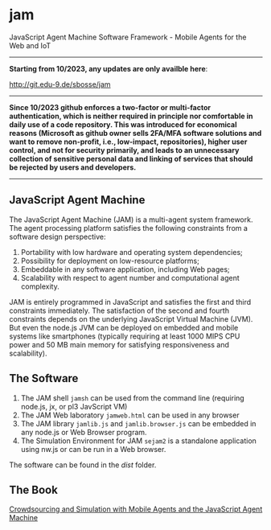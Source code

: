 # jam
JavaScript Agent Machine Software Framework - Mobile Agents for the Web and IoT

---

**Starting from 10/2023, any updates are only availble here**:

http://git.edu-9.de/sbosse/jam

---

**Since 10/2023 github enforces a two-factor or multi-factor authentication, which is neither required in principle nor comfortable in daily use of a code repository. This was introduced for economical reasons (Microsoft as github owner sells 2FA/MFA software solutions and want to remove non-profit, i.e., low-impact, repositories), higher user control, and not for security primarily, and leads to an unnecessary collection of sensitive personal data and linking of services that should be rejected by users and developers.**


---

## JavaScript Agent Machine

The JavaScript Agent Machine (JAM) is a multi-agent system framework. The agent processing platform satisfies the following constraints from a software design perspective:

1. Portability with low hardware and operating system dependencies;
2. Possibility for deployment on low-resource platforms;
3. Embeddable in any software application, including Web pages;
4. Scalability with respect to agent number and computational agent complexity.

JAM is entirely programmed in JavaScript and satisfies the first and third constraints immediately. The satisfaction of the second and fourth constraints depends on the underlying JavaScript Virtual Machine (JVM). But even the node.js JVM can be deployed on embedded and mobile systems like smartphones (typically requiring at least 1000 MIPS CPU power and 50 MB main memory for satisfying responsiveness and scalability).


## The Software

1. The JAM shell `jamsh` can be used from the command line (requiring node.js, jx, or pl3 JavScript VM)
2. The JAM Web laboratory `jamweb.html` can be used in any browser
3. The JAM library `jamlib.js` and `jamlib.browser.js` can be embedded in any node.js or Web Browser program.
4. The Simulation Environment for JAM `sejam2` is a standalone application using nw.js or can be run in a Web browser.

The software can be found in the *dist* folder.

## The Book

[Crowdsourcing and Simulation with Mobile Agents and the JavaScript Agent Machine](https://leanpub.com/jamabx)
